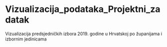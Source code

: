 # Vizualizacija_podataka_Projektni_zadatak
Vizualizacija predsjedničkih izbora 2019. godine u Hrvatskoj po županijama i izbornim jedinicama
